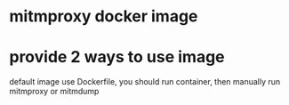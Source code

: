 # mitmproxy docker image

# provide 2 ways to use image
default image use Dockerfile, you should run container, then manually run mitmproxy or mitmdump